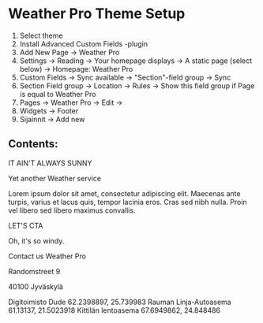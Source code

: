 # Weather Pro Theme Setup

1. Select theme
2. Install Advanced Custom Fields -plugin
3. Add New Page -> Weather Pro
4. Settings -> Reading -> Your homepage displays ->  A static page (select below) -> Homepage: Weather Pro
5. Custom Fields -> Sync available -> "Section"-field group -> Sync
6. Section Field group -> Location -> Rules -> Show this field group if Page is equal to Weather Pro
7. Pages -> Weather Pro -> Edit -> 
8. Widgets -> Footer
9. Sijainnit -> Add new

## Contents:

IT AIN'T ALWAYS SUNNY

Yet another Weather service

Lorem ipsum dolor sit amet, consectetur adipiscing elit. Maecenas ante turpis, varius et lacus quis, tempor lacinia eros. Cras sed nibh nulla. Proin vel libero sed libero maximus convallis.

LET'S CTA

Oh, it's so windy.

Contact us
Weather Pro

Randomstreet 9

40100 Jyväskylä

Digitoimisto Dude   		 62.2398897, 25.739983
Rauman Linja-Autoasema   	 61.13137, 21.5023918
Kittilän lentoasema   		 67.6949862, 24.848486
